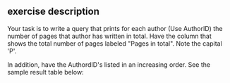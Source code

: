 ## exercise description
Your task is to write a query that prints for each author (Use AuthorID) the number of pages that author has written in total. Have the column that shows the total number of pages labeled "Pages in total". Note the capital 'P'.

In addition, have the AuthordID's listed in an increasing order. See the sample result table below:  